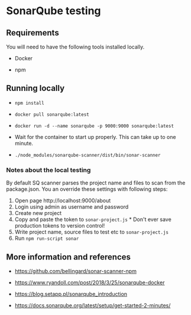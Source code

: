 # SonarQube testing

## Requirements

You will need to have the following tools installed locally.

* Docker

* npm

## Running locally

* `npm install`

* `docker pull sonarqube:latest`

* `docker run -d --name sonarqube -p 9000:9000 sonarqube:latest`

* Wait for the container to start up properly. This can take up to one minute.

* `./node_modules/sonarqube-scanner/dist/bin/sonar-scanner`

### Notes about the local testing

By default SQ scanner parses the project name and files to scan from the package.json.
You an override these settings with following steps:
  1. Open page http://localhost:9000/about
  2. Login using admin as username and password
  3. Create new project
  4. Copy and paste the token to `sonar-project.js`
    * Don't ever save production tokens to version control!
  5. Write project name, source files to test etc to `sonar-project.js`
  6. Run `npm run-script sonar`

## More information and references

* https://github.com/bellingard/sonar-scanner-npm

* https://www.ryandoll.com/post/2018/3/25/sonarqube-docker

* https://blog.setapp.pl/sonarqube_introduction

* https://docs.sonarqube.org/latest/setup/get-started-2-minutes/